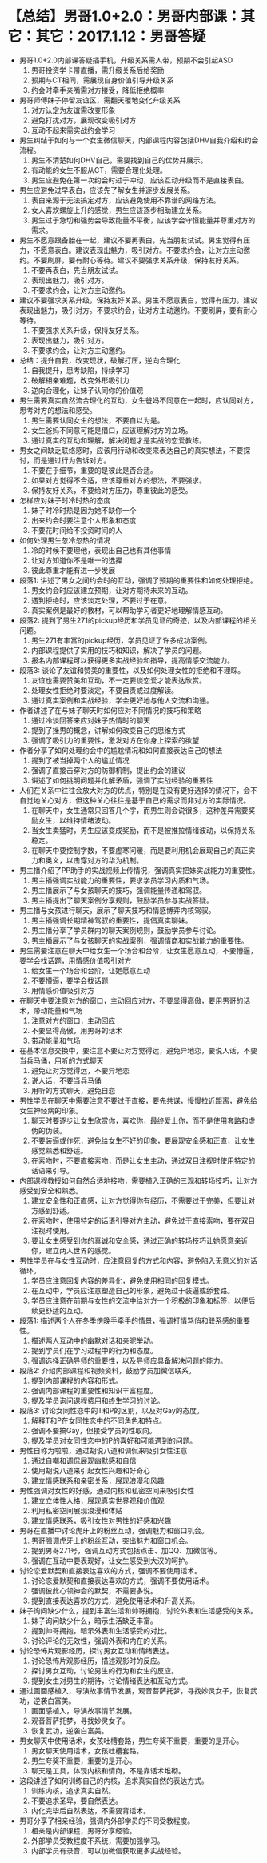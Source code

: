 # 【总结】男哥1.0+2.0：男哥内部课：其它：其它：2017.1.12：男哥答疑

-   男哥1.0+2.0内部课答疑插手机，升级关系需人带，预期不会引起ASD
    1.  男哥投资学卡带直播，需升级关系后给奖励
    2.  预期与CT相同，需展现自身价值引导升级关系
    3.  约会时牵手亲嘴需对方接受，降低拒绝概率
-   男哥师傅妹子停留友谊区，需翻天覆地变化升级关系
    1.  对方认定为友谊需改变形象
    2.  避免打扰对方，展现改变吸引对方
    3.  互动不起来需实战约会学习
-   男生纠结于如何与一个女生微信聊天，内部课程内容包括DHV自我介绍和约会流程。
    1.  男生不清楚如何DHV自己，需要找到自己的优势并展示。
    2.  有动能的女生不服从CT，需要合理化处理。
    3.  男生应避免在第一次约会时过于冲动，应该互动升级而不是直接表白。
-   男生应避免过早表白，应该先了解女生并逐步发展关系。
    1.  表白来源于无法搞定对方，应该避免使用不靠谱的网络方法。
    2.  女人喜欢螺旋上升的感觉，男生应该逐步相助建立关系。
    3.  男生过于急切和强势会导致能量不平衡，应该学会守恒能量并尊重对方的需求。
-   男生不愿意跟备胎在一起，建议不要再表白，先当朋友试试。男生觉得有压力，不愿意表白。建议表现出魅力，吸引对方。不要求约会，让对方主动邀约。不要刷屏，要有耐心等待。建议不要强求关系升级，保持友好关系。
    1.  不要再表白，先当朋友试试。
    2.  表现出魅力，吸引对方。
    3.  不要求约会，让对方主动邀约。
-   建议不要强求关系升级，保持友好关系。男生不愿意表白，觉得有压力。建议表现出魅力，吸引对方。不要求约会，让对方主动邀约。不要刷屏，要有耐心等待。
    1.  不要强求关系升级，保持友好关系。
    2.  表现出魅力，吸引对方。
    3.  不要求约会，让对方主动邀约。
-   总结：提升自我，改变现状，破解打压，逆向合理化
    1.  自我提升，思考缺陷，持续学习
    2.  破解相亲难题，改变外形吸引力
    3.  逆向合理化，让妹子认同你的价值观
-   男生需要真实自然流合理化的互动，女生爸妈不同意在一起时，应认同对方，思考对方的想法和感受。
    1.  男生需要认同女生的想法，不要自以为是。
    2.  女生爸妈不同意可能是借口，应该理解对方的立场。
    3.  通过真实的互动和理解，解决问题才是实战的恋爱教练。
-   男女之间缺乏联络感时，应该用行动和改变来表达自己的真实想法，不要探讨，而是通过行为告诉对方。
    1.  不要在乎细节，重要的是彼此是否合适。
    2.  如果对方觉得不合适，应该尊重对方的想法，不要强求。
    3.  保持友好关系，不要给对方压力，尊重彼此的感受。
-   怎样应对妹子时冷时热的态度
    1.  妹子时冷时热是因为她不缺你一个
    2.  出来约会时要注意个人形象和态度
    3.  不要花时间给不投资时间的人
-   如何处理男生忽冷忽热的情况
    1.  冷的时候不要理他，表现出自己也有其他事情
    2.  让对方知道你不是唯一的选择
    3.  彼此尊重才能有进一步发展
-   段落1: 讲述了男女之间约会时的互动，强调了预期的重要性和如何处理拒绝。
    1.  男女约会时应该建立预期，让对方期待未来的互动。
    2.  遇到拒绝时，应该淡定处理，不要过于在意。
    3.  真实案例是最好的教材，可以帮助学习者更好地理解情感互动。
-   段落2: 提到了男生271的pickup经历和学员见证的奇迹，以及内部课程的相关问题。
    1.  男生271有丰富的pickup经历，学员见证了许多成功案例。
    2.  内部课程提供了实用的技巧和知识，解决了学员的问题。
    3.  报名内部课程可以获得更多实战经验和指导，提高情感交流能力。
-   段落3: 谈论了友谊和赞美的重要性，以及如何处理女性的拒绝和不理睬。
    1.  友谊也需要赞美和互动，不一定要谈恋爱才能表达欣赏。
    2.  处理女性拒绝时要淡定，不要自责或过度解读。
    3.  通过真实案例和实战经验，学会更好地与他人交流和沟通。
-   作者讲述了在与妹子聊天时如何应对不同情况的技巧和策略
    1.  通过冷淡回答来应对妹子热情时的聊天
    2.  提到了挫男的概念，讲解如何改变自己的思维方式
    3.  强调了吸引力的重要性，激发对方在你身上探索的欲望
-   作者分享了如何处理约会中的尴尬情况和如何直接表达自己的想法
    1.  提到了被当掉两个人的尴尬情况
    2.  强调了直接击穿对方的防御机制，提出约会的建议
    3.  讲述了如何挑明问题并化解矛盾，强调了实战经验的重要性
-   人们在关系中往往会放大对方的优点，特别是在没有更好选择的情况下，会不自觉地关心对方，但这种关心往往是基于自己的需求而非对方的实际情况。
    1.  在聊天中，女生通常只回答几个字，而男生则会说很多，这种差异需要奖励女生，以维持情绪波动。
    2.  当女生卖猛时，男生应该变成奖励，而不是被推拉情绪波动，以保持关系稳定。
    3.  在聊天中要控制字数，不要虚寒问暖，而是要利用机会展现自己的真正实力和奥义，以击穿对方的华为机制。
-   男主播介绍了PP助手的实战视频上传情况，强调真实把妹实战能力的重要性。
    1.  男主播强调实战能力的重要性，要求学员学习内质和气场。
    2.  男主播展示了与女孩聊天的技巧，强调能量传递和驾驭。
    3.  男主播提出了聊天案例分享规则，鼓励学员参与实战答疑。
-   男主播与女孩进行聊天，展示了聊天技巧和情感博弈内核驾驭。
    1.  男主播强调长期精神驾驭的重要性，提倡真实聊妹。
    2.  男主播分享了学员群内的聊天案例规则，鼓励学员参与讨论。
    3.  男主播展示了与女孩聊天的实战案例，强调情商和实战能力的重要性。
-   男生需要注意在聊天中给女生一个场合和台阶，让女生愿意互动，不要懵逼，要学会找话题，用情感价值吸引对方
    1.  给女生一个场合和台阶，让她愿意互动
    2.  不要懵逼，要学会找话题
    3.  用情感价值吸引对方
-   在聊天中要注意对方的窗口，主动回应对方，不要显得高傲，要用男哥的话术，带动能量和气场
    1.  注意对方的窗口，主动回应
    2.  不要显得高傲，用男哥的话术
    3.  带动能量和气场
-   在基本信息交换中，要注意不要让对方觉得远，避免异地恋，要说人话，不要当兵马俑，用听的方式聊天
    1.  避免让对方觉得远，不要异地恋
    2.  说人话，不要当兵马俑
    3.  用听的方式聊天，避免自恋
-   男性学员在聊天中需要注意不要过于直接，要先共谋，慢慢拉近距离，避免给女生神经病的印象。
    1.  聊天时要逐步让女生欣赏你，喜欢你，最终爱上你，而不是使用套路和虚伪的伪装。
    2.  不要装逼或作死，避免给女生不好的印象，要展现安全感和正直，让女生感觉熟悉和舒适。
    3.  在索吻时，不要直接索吻，而是让女生主动，通过双目注视时使用特定的话语来引导。
-   内部课程教授如何自然合适地接吻，需要植入正确的三观和转场技巧，让对方感受到安全和熟悉。
    1.  建立安全性和正直感，让对方觉得你有经历，不需要过于完美，但要让对方感到舒适。
    2.  在索吻时，使用特定的话语引导对方主动，避免过于直接索吻，要在双目注视时使用。
    3.  要让女生感受到你的真诚和安全感，通过正确的转场技巧让她愿意亲近你，建立两人世界的感觉。
-   男性学员在与女性互动时，应注意回复的方式和内容，避免陷入无意义的对话循环。
    1.  学员应注意回复内容的差异化，避免使用相同的回复模式。
    2.  在互动中，学员应注意塑造自己的形象，避免过于装逼或舔套路。
    3.  学员应注意在前期与女性的交流中给对方一个积极的印象和标签，以便后续更舒适的互动。
-   段落1: 描述两个人在冬季傍晚手牵手的情景，强调打情骂俏和联系感的重要性。
    1.  描述两人互动中的幽默对话和亲昵举动。
    2.  提到学员们在学习过程中的行为和态度。
    3.  强调选择正确导师的重要性，以及导师应具备解决问题的能力。
-   段落2: 介绍内部课程和视频资料，鼓励学员加微信联系。
    1.  提到内部课程的内容和形式。
    2.  强调内部课程的重要性和知识丰富程度。
    3.  提及学员询问课程费用和终生学习的讨论。
-   段落3: 讨论女同性恋中的T和P的区别，以及对Gay的态度。
    1.  解释T和P在女同性恋中的不同角色和特点。
    2.  强调不要搞Gay，但接受学员的性取向。
    3.  提及学员对女同性恋中的P的喜好和可能遇到的问题。
-   男性自称为啦啦，通过胡说八道和调侃来吸引女性注意
    1.  通过自嘲和调侃展现幽默感和自信
    2.  使用胡说八道来引起女性兴趣和好奇心
    3.  建立情感联系和亲密关系，展现浪漫和风趣
-   男性强调对女性的好感，通过内核和私密空间来吸引女性
    1.  建立立体性人格，展现真实世界观和价值观
    2.  利用私密空间展现浪漫和体贴
    3.  建立情感联系，吸引女性对男性的好感和兴趣
-   男哥在直播中讨论虎牙上的粉丝互动，强调魅力和窗口机会。
    1.  男哥强调虎牙上的粉丝互动，突出魅力和窗口机会。
    2.  提到男哥271号，强调互动方式包括点击、加QQ、加微信等。
    3.  强调在互动中要表现好，让女生感受到大汉的呵护。
-   讨论恋爱默契和直接表达喜欢的方式，强调不要使用话术。
    1.  讨论恋爱默契和直接表达喜欢的方式，强调不要使用话术。
    2.  强调彼此心领神会的默契，不需要多说。
    3.  提到直接表达喜欢的方式，避免使用话术和升高关系。
-   妹子询问缺少什么，提到丰富生活和帅哥拥抱，讨论外表和生活感受的关系。
    1.  妹子询问缺少什么，暗示生活缺乏丰富。
    2.  提到帅哥拥抱，暗示外表和生活感受的对比。
    3.  讨论评论的无效性，强调外表和内在的关系。
-   讨论恐怖片观影经历，探讨男女互动和情绪表达。
    1.  讨论恐怖片观影经历，描述观影时的反应。
    2.  探讨男女互动，讨论男生的行为和女生的反应。
    3.  提到女生对男生的期待，讨论情绪表达和互动方式。
-   通过画面感植入，导演故事情节发展，观音菩萨托梦，寻找妙灵女子，恢复武功，逆袭白富美。
    1.  画面感植入，导演故事情节发展。
    2.  观音菩萨托梦，寻找妙灵女子。
    3.  恢复武功，逆袭白富美。
-   男女聊天中使用话术，女孩吐槽套路，男生夸奖不重要，重要的是开心。
    1.  男女聊天使用话术，女孩吐槽套路。
    2.  男生夸奖不重要，重要的是开心。
    3.  聊天是工具，体现内核和情商，不是靠话术堆砌。
-   这段讲述了如何训练自己的内核，追求真实自然的表达方式。
    1.  训练内核，追求真实自然。
    2.  不要追求圣卑，要自然表达。
    3.  内化完毕后自然表达，不需要背话术。
-   男哥分享了相亲经验，强调内外部学员的不同受教程度。
    1.  相亲是内部课程，男哥分享经验。
    2.  外部学员受教程度不系统，需要加强学习。
    3.  内部学员有录音，可以加微信获取更多实战经验。